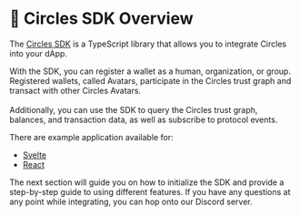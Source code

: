 # 🔎 Circles SDK Overview

The [Circles SDK](https://www.npmjs.com/package/@circles-sdk/sdk) is a TypeScript library that allows you to integrate Circles into your dApp.&#x20;

With the SDK, you can register a wallet as a human, organization, or group. Registered wallets, called Avatars, participate in the Circles trust graph and transact with other Circles Avatars.\
\
Additionally, you can use the SDK to query the Circles trust graph, balances, and transaction data, as well as subscribe to protocol events.

There are example application available for:

* [Svelte](https://github.com/aboutcircles/circles-sdk-svelte-examples)
* [React](https://github.com/vanshika-srivastava/circles-vite-app)

The next section will guide you on how to initialize the SDK and provide a step-by-step guide to using different features. If you have any questions at any point while integrating, you can hop onto our Discord server.
